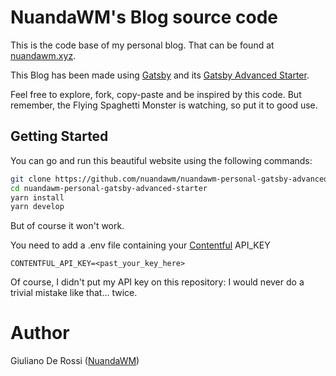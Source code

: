 # NuandaWM's Blog source code

This is the code base of my personal blog. That can be found at [nuandawm.xyz](https://nuandawm.xyz).

This Blog has been made using [Gatsby](https://github.com/gatsbyjs/gatsby/) and
its [Gatsby Advanced Starter](https://github.com/Vagr9K/gatsby-advanced-starter).

Feel free to explore, fork, copy-paste and be inspired by this code.
But remember, the Flying Spaghetti Monster is watching,
so put it to good use.

## Getting Started

You can go and run this beautiful website using the following commands:

```sh
git clone https://github.com/nuandawm/nuandawm-personal-gatsby-advanced-starter.git
cd nuandawm-personal-gatsby-advanced-starter
yarn install
yarn develop
```

But of course it won't work.

You need to add a .env file containing your
[Contentful](https://www.contentful.com/) API_KEY
```
CONTENTFUL_API_KEY=<past_your_key_here>
```
Of course, I didn't put my API key on this repository: I would never do
a trivial mistake like that... twice.

# Author

Giuliano De Rossi ([NuandaWM](https://nuandawm.xyz))
